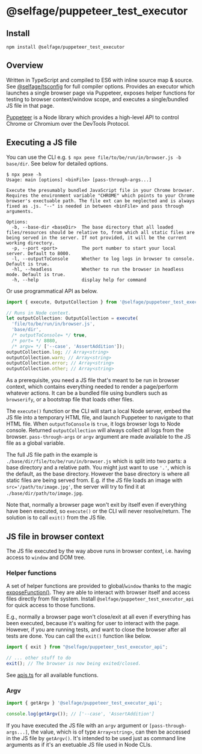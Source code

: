 # @selfage/puppeteer_test_executor

## Install

`npm install @selfage/puppeteer_test_executor`

## Overview

Written in TypeScript and compiled to ES6 with inline source map & source. See [@selfage/tsconfig](https://www.npmjs.com/package/@selfage/tsconfig) for full compiler options. Provides an executor which launches a single browser page via Puppeteer, exposes helper functions for testing to browser context/window scope, and executes a single/bundled JS file in that page.

[Puppeteer](https://github.com/puppeteer/puppeteer) is a Node library which provides a high-level API to control Chrome or Chromium over the DevTools Protocol.

## Executing a JS file

You can use the CLI e.g. `$ npx pexe file/to/be/run/in/browser.js -b base/dir`. See below for detailed options.

```Shell
$ npx pexe -h
Usage: main [options] <binFile> [pass-through-args...]

Execute the presumably bundled JavaScript file in your Chrome browser. Requires the environment variable "CHROME" which points to your Chrome browser's exectuable path. The file ext can be neglected and is always fixed as .js. "--" is needed in between <binFile> and pass through arguments.

Options:
  -b, --base-dir <baseDir>  The base directory that all loaded files/resources should be relative to, from which all static files are being served in the server. If not provided, it will be the current working directory.
  -p, --port <port>         The port number to start your local server. Default to 8000.
  -l, --outputToConsole     Whether to log logs in browser to console. Default is true.
  -hl, --headless           Whether to run the browser in headless mode. Default is true.
  -h, --help                display help for command
```

Or use programmatical API as below.

```TypeScript
import { execute, OutputCollection } from '@selfage/puppeteer_test_executor';

// Runs in Node context.
let outputCollection: OutputCollection = execute(
  'file/to/be/run/in/browser.js',
  'base/dir',
  /* outputToConsole= */ true,
  /* port= */ 8080,
  /* argv= */ ['--case', 'AssertAddition']);
outputCollection.log; // Array<string>
outputCollection.warn; // Array<string>
outputCollection.error; // Array<string>
outputCollection.other; // Array<string>
```

As a prerequisite, you need a JS file that's meant to be run in browser context, which contains everything needed to render a page/perform whatever actions. It can be a bundled file using bundlers such as `browserify`, or a bootstrap file that loads other files.

The `execute()` function or the CLI will start a local Node server, embed the JS file into a temporary HTML file, and launch Puppeteer to navigate to that HTML file. When `outputToConsole` is `true`, it logs browser logs to Node console. Returned `outputCollection` will always collect all logs from the browser. `pass-through-args` or `argv` argument are made available to the JS file as a global variable.

The full JS file path in the example is `./base/dir/file/to/be/run/in/browser.js` which is split into two parts: a base directory and a relative path. You might just want to use `'.'`, which is the default, as the base directory. However the base directory is where all static files are being served from. E.g. if the JS file loads an image with `src='/path/to/image.jpg'`, the server will try to find it at `./base/dir/path/to/image.jpg`.

Note that, normally a browser page won't exit by itself even if everything have been executed, so `execute()` or the CLI will never resolve/return. The solution is to call `exit()` from the JS file.

## JS file in browser context

The JS file executed by the way above runs in browser context, i.e. having access to `window` and DOM tree.

### Helper functions

A set of helper functions are provided to global/`window` thanks to the magic [exposeFunction()](https://github.com/puppeteer/puppeteer/blob/v11.0.0/docs/api.md#pageexposefunctionname-puppeteerfunction). They are able to interact with browser itself and access files directly from file system. Install `@selfage/puppeteer_test_executor_api` for quick access to those functions.

E.g., normally a browser page won't close/exit at all even if everything has been executed, because it's waiting for user to interact with the page. However, if you are running tests, and want to close the browser after all tests are done. You can call the `exit()` function like below.

```TypeScript
import { exit } from "@selfage/puppeteer_test_executor_api";

// ... other stuff to do
exit(); // The browser is now being exited/closed.

```

See [apis.ts](https://github.com/selfage/puppeteer_test_executor_api/blob/main/apis.ts) for all available functions.

### Argv

```TypeScript
import { getArgv } '@selfage/puppeteer_test_executor_api';

console.log(getArgv()); // ['--case', 'AssertAddition']
```

If you have executed the JS file with an `argv` argument or `[pass-through-args...]`, the value, which is of type `Array<string>`, can then be accessed in the JS file by `getArgv()`. It's intended to be used just as command line arguments as if it's an exetuable JS file used in Node CLIs.
